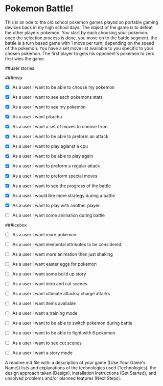 # Pokemon Battle!  
This is an ode to the old school pokemon games played on portable gaming devices back in my high school days. The object of the game is to defeat the other players pokemon. You start by each choosing your pokemon. once the selection process is done, you move on to the battle segment. the battle is a turn based game with 1 move per turn, depending on the speed of the pokemon. You have a set move list available to you specific to your chosen pokemon. The first player to gets his opponent's pokemon to zero first wins the game. 




##user stories

###mvp
- [x] As a user I want to be able to choose my pokemon
- [x] As a user I want to see each pokemons stats
- [x] As a user I want to see my pokemon
- [x] As a user I want pikachu
- [x] As a user I want a set of moves to choose from
- [x] As a user I want to be able to preform an attack
- [x] As a user I want to play agianst a cpu
- [x] As a user I want to be able to play again
- [x] As a user I want to preform a regular attack
- [x] As a user I want to preform special moves
- [x] As a user I want to see the progress of the battle
- [x] As a user I would like more strategy during a battle
- [x] As a user I want to play with another player
- [ ] As a user I want some animation during battle





###icebox
- [ ] As a user I want more pokemon
- [ ] As a user I want elemental attributes to be considered
- [ ] As a user I want more animation then just shaking
- [ ] As a user I want easter eggs for pokemon
- [ ] As a user I want some build up story
- [ ] As a user I want intro and cut scenes
- [ ] As a user I want ultimate attacks/ charge attarks
- [ ] As a user I want items available
- [ ] As a user I want a training mode
- [ ] As a user I want to be able to switch pokemon during battle
- [ ] As a user I want to be able to fight with 6 pokemon
- [ ] As a user I want to see cut scenes
- [ ] As a user I want a story mode


A readme.md file with:
a description of your game ([Use Your Game's Name])
lists and explanations of the technologies used (Technologies),
the design approach taken (Design),
installation instructions (Get Started), and
unsolved problems and/or planned features (Next Steps).
